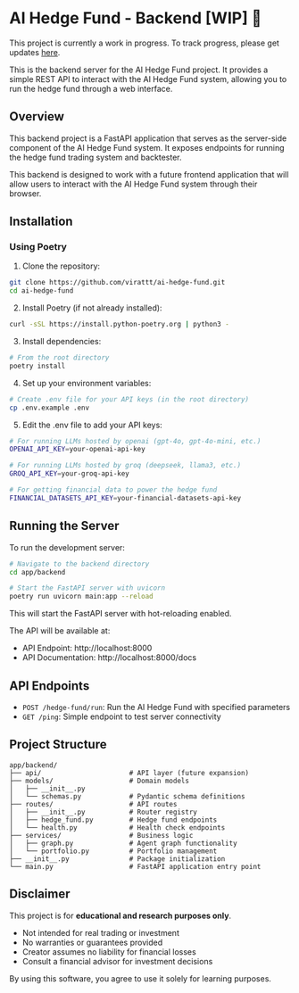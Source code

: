 # AI Hedge Fund - Backend [WIP] 🚧
This project is currently a work in progress.  To track progress, please get updates [here](https://x.com/virattt).

This is the backend server for the AI Hedge Fund project. It provides a simple REST API to interact with the AI Hedge Fund system, allowing you to run the hedge fund through a web interface.

## Overview

This backend project is a FastAPI application that serves as the server-side component of the AI Hedge Fund system. It exposes endpoints for running the hedge fund trading system and backtester.

This backend is designed to work with a future frontend application that will allow users to interact with the AI Hedge Fund system through their browser.

## Installation

### Using Poetry

1. Clone the repository:
```bash
git clone https://github.com/virattt/ai-hedge-fund.git
cd ai-hedge-fund
```

2. Install Poetry (if not already installed):
```bash
curl -sSL https://install.python-poetry.org | python3 -
```

3. Install dependencies:
```bash
# From the root directory
poetry install
```

4. Set up your environment variables:
```bash
# Create .env file for your API keys (in the root directory)
cp .env.example .env
```

5. Edit the .env file to add your API keys:
```bash
# For running LLMs hosted by openai (gpt-4o, gpt-4o-mini, etc.)
OPENAI_API_KEY=your-openai-api-key

# For running LLMs hosted by groq (deepseek, llama3, etc.)
GROQ_API_KEY=your-groq-api-key

# For getting financial data to power the hedge fund
FINANCIAL_DATASETS_API_KEY=your-financial-datasets-api-key
```

## Running the Server

To run the development server:

```bash
# Navigate to the backend directory
cd app/backend

# Start the FastAPI server with uvicorn
poetry run uvicorn main:app --reload
```

This will start the FastAPI server with hot-reloading enabled.

The API will be available at:
- API Endpoint: http://localhost:8000
- API Documentation: http://localhost:8000/docs

## API Endpoints

- `POST /hedge-fund/run`: Run the AI Hedge Fund with specified parameters
- `GET /ping`: Simple endpoint to test server connectivity

## Project Structure

```
app/backend/
├── api/                      # API layer (future expansion)
├── models/                   # Domain models
│   ├── __init__.py
│   └── schemas.py            # Pydantic schema definitions
├── routes/                   # API routes
│   ├── __init__.py           # Router registry
│   ├── hedge_fund.py         # Hedge fund endpoints
│   └── health.py             # Health check endpoints
├── services/                 # Business logic
│   ├── graph.py              # Agent graph functionality
│   └── portfolio.py          # Portfolio management
├── __init__.py               # Package initialization
└── main.py                   # FastAPI application entry point
```

## Disclaimer

This project is for **educational and research purposes only**.

- Not intended for real trading or investment
- No warranties or guarantees provided
- Creator assumes no liability for financial losses
- Consult a financial advisor for investment decisions

By using this software, you agree to use it solely for learning purposes.
